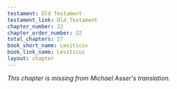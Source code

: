 ```yaml
---
testament: Old Testament
testament_link: Old_Testament
chapter_number: 22
chapter_order_number: 22
total_chapters: 27
book_short_name: Leviticus
book_link_name: Leviticus
layout: chapter
---
```

*This chapter is missing from Michael Asser's translation.*